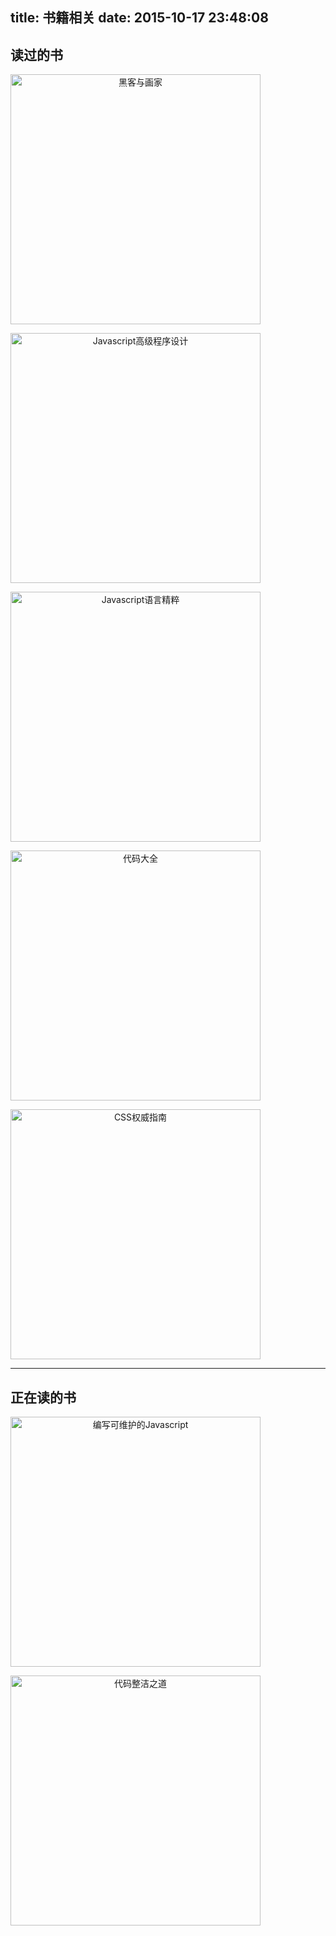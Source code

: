 title: 书籍相关
date: 2015-10-17 23:48:08
---

<style>
	img{
		width:400px;		
        text-align: center;
  		margin: 0 auto;
	}
</style>

## 读过的书

[![黑客与画家](http://ec4.images-amazon.com/images/I/814sd5dOUfL.jpg "黑客与画家")](http://www.amazon.cn/%E9%BB%91%E5%AE%A2%E4%B8%8E%E7%94%BB%E5%AE%B6-%E7%A1%85%E8%B0%B7%E5%88%9B%E4%B8%9A%E4%B9%8B%E7%88%B6Paul-Graham%E6%96%87%E9%9B%86-Paul-Graham/dp/B004WHZGZQ/ref=sr_1_1?ie=UTF8&qid=1445099207&sr=8-1&keywords=%E9%BB%91%E5%AE%A2%E4%B8%8E%E7%94%BB%E5%AE%B6)



[![Javascript高级程序设计](http://ec4.images-amazon.com/images/I/51voLbgpMiL.jpg "Javascript高级程序设计")](http://www.amazon.cn/JavaScript%E9%AB%98%E7%BA%A7%E7%A8%8B%E5%BA%8F%E8%AE%BE%E8%AE%A1-%E6%B3%BD%E5%8D%A1%E6%96%AF/dp/B007OQQVMY/ref=sr_1_1?ie=UTF8&qid=1445100002&sr=8-1&keywords=javascript+dom%E9%AB%98%E7%BA%A7%E7%A8%8B%E5%BA%8F%E8%AE%BE%E8%AE%A1)



[![Javascript语言精粹](http://ec4.images-amazon.com/images/I/51N9e3qVxaL.jpg "Javascript语言精粹")](http://www.amazon.cn/JavaScript%E8%AF%AD%E8%A8%80%E7%B2%BE%E7%B2%B9-%E9%81%93%E6%A0%BC%E6%8B%89%E6%96%AF%E2%80%A2%E5%85%8B%E7%BD%97%E5%85%8B%E7%A6%8F%E5%BE%B7/dp/B0097CON2S/ref=sr_1_1?ie=UTF8&qid=1445100104&sr=8-1&keywords=javascript%E8%AF%AD%E8%A8%80%E7%B2%BE%E7%B2%B9+%E4%BF%AE%E8%AE%A2%E7%89%88)



[![代码大全](http://ec4.images-amazon.com/images/I/51pr526Ne8L.jpg)](http://www.amazon.cn/%E4%BB%A3%E7%A0%81%E5%A4%A7%E5%85%A8-%E5%8F%B2%E8%92%82%E5%A4%AB%E2%80%A2%E8%BF%88%E5%85%8B%E5%BA%B7%E5%A5%88%E5%B0%94/dp/B0061XKRXA/ref=sr_1_1?ie=UTF8&qid=1445100209&sr=8-1&keywords=%E4%BB%A3%E7%A0%81%E5%A4%A7%E5%85%A8)



[![CSS权威指南](http://ec8.images-amazon.com/images/I/51P-xHTkLYL.jpg)](http://www.amazon.cn/CSS%E6%9D%83%E5%A8%81%E6%8C%87%E5%8D%97-%E8%BF%88%E8%80%B6/dp/B0011F5SIC/ref=sr_1_1?ie=UTF8&qid=1445100257&sr=8-1&keywords=css%E6%9D%83%E5%A8%81%E6%8C%87%E5%8D%97)


---


## 正在读的书
[![编写可维护的Javascript](http://ec4.images-amazon.com/images/I/81WeVi6GPhL.jpg "编写可维护的Javascript")](http://www.amazon.cn/%E7%BC%96%E5%86%99%E5%8F%AF%E7%BB%B4%E6%8A%A4%E7%9A%84JavaScript-%E6%89%8E%E5%8D%A1%E6%96%AF/dp/B00BQ7RMW0/ref=sr_1_1?ie=UTF8&qid=1445100331&sr=8-1&keywords=%E7%BC%96%E5%86%99%E5%8F%AF%E7%BB%B4%E6%8A%A4%E7%9A%84javascript)



[![代码整洁之道](http://ec4.images-amazon.com/images/I/41ddx-8un8L.jpg "代码整洁之道")](http://www.amazon.cn/%E4%BB%A3%E7%A0%81%E6%95%B4%E6%B4%81%E4%B9%8B%E9%81%93-%E9%A9%AC%E4%B8%81/dp/B0031M9GHC/ref=sr_1_1?ie=UTF8&qid=1445101201&sr=8-1&keywords=%E4%BB%A3%E7%A0%81%E6%95%B4%E6%B4%81%E4%B9%8B%E9%81%93)